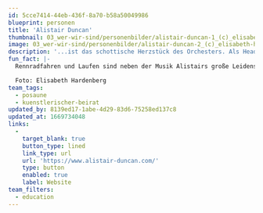```yaml
---
id: 5cce7414-44eb-436f-8a70-b58a50049986
blueprint: personen
title: 'Alistair Duncan'
thumbnail: 03_wer-wir-sind/personenbilder/alistair-duncan-1_(c)_elisabeth-hardenberg_lowres.jpg
image: 03_wer-wir-sind/personenbilder/alistair-duncan-2_(c)_elisabeth-hardenberg_lowres.jpg
description: '...ist das schottische Herzstück des Orchesters. Als Head of Composition arrangiert er die Stegreif Kompositionen und lässt auf der Bühne lautstark die Posaune klingen.'
fun_fact: |-
  Rennradfahren und Laufen sind neben der Musik Alistairs große Leidenschaften. Auf Tour mit Stegreif entdeckt er immer die Umgebung auf dem Rad oder zu Fuß!

  Foto: Elisabeth Hardenberg
team_tags:
  - posaune
  - kuenstlerischer-beirat
updated_by: 8139ed17-1abe-4d29-83d6-75258ed137c8
updated_at: 1669734048
links:
  -
    target_blank: true
    button_type: lined
    link_type: url
    url: 'https://www.alistair-duncan.com/'
    type: button
    enabled: true
    label: Website
team_filters:
  - education
---
```

